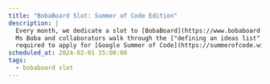 ```yaml
---
title: "BobaBoard Slot: Summer of Code Edition"
description: |
  Every month, we dedicate a slot to [BobaBoard](https://www.bobaboard.com/) work! This month,
  Ms Boba and collaborators walk through the ["defining an ideas list" exercise](https://google.github.io/gsocguides/mentor/defining-a-project-ideas-list)
  required to apply for [Google Summer of Code](https://summerofcode.withgoogle.com/) (but without applying for real).
scheduled_at: 2024-02-01 15:00:00
tags:
  - bobaboard slot
---
```


